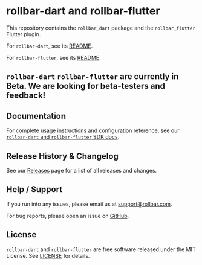 # rollbar-dart and rollbar-flutter

This repository contains the `rollbar_dart` package and the `rollbar_flutter` Flutter plugin. 

For `rollbar-dart`, see its [README](rollbar_dart/README.md).

For `rollbar-flutter`, see its [README](rollbar_flutter/README.md).

## `rollbar-dart` `rollbar-flutter` are currently in Beta. We are looking for beta-testers and feedback!

## Documentation

For complete usage instructions and configuration reference, see our [`rollbar-dart` and `rollbar-flutter` SDK docs](https://docs.rollbar.com/docs/flutter).

## Release History & Changelog

See our [Releases](https://github.com/rollbar/rollbar-flutter/releases) page for a list of all releases and changes.

## Help / Support

If you run into any issues, please email us at [support@rollbar.com](mailto:support@rollbar.com).

For bug reports, please open an issue on [GitHub](https://github.com/rollbar/rollbar-flutter/issues/new).

## License

`rollbar-dart` and `rollbar-flutter` are free software released under the MIT License. See [LICENSE](./LICENSE) for details.
